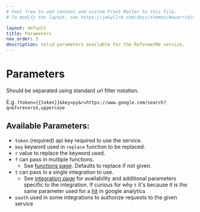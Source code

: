 ```yaml
---
# Feel free to add content and custom Front Matter to this file.
# To modify the layout, see https://jekyllrb.com/docs/themes/#overriding-theme-defaults

layout: default
title: Parameters
nav_order: 3
description: Valid parameters available for the ReformatMe service.
---
```

# Parameters

Should be separated using standard url filter notation. 

E.g. `?token={{token}}&key=py&r=https://www.google.com/search?q=&f=reverse,uppercase`

## Available Parameters:

* `token` (required) api key required to use the service.
* `key` keyword used in `replace` function to be replaced.
* `r` value to replace the keyword used.
* `f` can pass in multiple functions. 
  * See [functions page](/docs/functions). Defaults to replace if not given.
* `t` can pass in a single integration to use. 
  * See [integration page](/docs/integrations) for availability and additional parameters specific to the integration. If curious for why `t` it's because it is the same parameter used for a [hit](https://developers.google.com/analytics/devguides/collection/protocol/v1/parameters#hit) in google analytics
* `oauth` used in some integrations to authorize requests to the given service